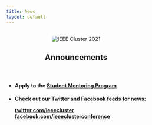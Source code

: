 ```yaml
---
title: News
layout: default
---
```

<div class="row t30">
	<div class="medium-8 columns medium-offset-2 end">
		<article itemscope itemtype="http://schema.org/Article">
			<header>
				<div itemprop="name">
					<p><img src="https://clustercomp.org/2021/images/logo/logo.png" alt="IEEE Cluster 2021"></p>
					<h1>Announcements</h1>
				</div>
			</header>
      <div itemprop="articleSection">
        <ul>
          <li><h4>Apply to the <a href="https://clustercomp.org/2021/mentoring/" target="_blank">Student Mentoring Program</a></h4></li>
          <li><h4>Check out our Twitter and Facebook feeds for news:
            <br>
            <p><a href="http://twitter.com/ieeecluster" target="_blank" class="icon-twitter" title="twitter.com/ieeecluster">  twitter.com/ieeecluster</a>
            <br>
            <a href="https://www.facebook.com/ieeeclusterconference" target="_blank" class="icon-facebook" title="facebook.com/ieeeclusterconference">  facebook.com/ieeeclusterconference</a>
            </p>
          </h4></li>
        </ul>
        <br>
      </div>
		</article>
	</div>
</div><!-- /.row -->